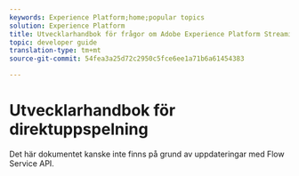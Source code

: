 ```yaml
---
keywords: Experience Platform;home;popular topics
solution: Experience Platform
title: Utvecklarhandbok för frågor om Adobe Experience Platform Streaming
topic: developer guide
translation-type: tm+mt
source-git-commit: 54fea3a25d72c2950c5fce6ee1a71b6a61454383

---
```



# Utvecklarhandbok för direktuppspelning

Det här dokumentet kanske inte finns på grund av uppdateringar med Flow Service API.